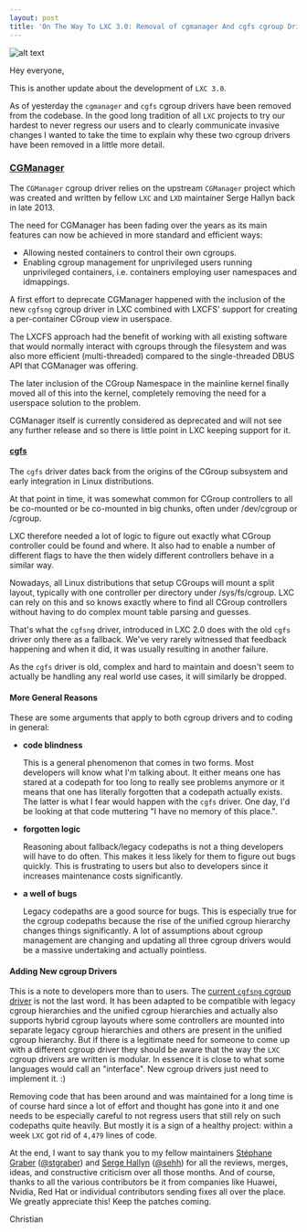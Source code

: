 ```yaml
---
layout: post
title: 'On The Way To LXC 3.0: Removal of cgmanager And cgfs cgroup Drivers'
---
```


![alt text](https://linuxcontainers.org/static/img/containers.png)

Hey everyone,

This is another update about the development of `LXC 3.0`.

As of yesterday the `cgmanager` and `cgfs` cgroup drivers have been
removed from the codebase. In the good long tradition of all `LXC`
projects to try our hardest to never regress our users and to clearly
communicate invasive changes I wanted to take the time to explain why
these two cgroup drivers have been removed in a little more detail.

### [CGManager](https://linuxcontainers.org/cgmanager/introduction/)
The `CGManager` cgroup driver relies on the upstream `CGManager` project which
was created and written by fellow `LXC` and `LXD` maintainer Serge
Hallyn back in late 2013.

The need for CGManager has been fading over the years as its main
features can now be achieved in more standard and efficient ways:
- Allowing nested containers to control their own cgroups.
- Enabling cgroup management for unprivileged users running unprivileged
  containers, i.e. containers employing user namespaces and idmappings.

A first effort to deprecate CGManager happened with the inclusion of the
new `cgfsng` cgroup driver in LXC combined with LXCFS' support for
creating a per-container CGroup view in userspace.

The LXCFS approach had the benefit of working with all existing software
that would normally interact with cgroups through the filesystem and was
also more efficient (multi-threaded) compared to the single-threaded
DBUS API that CGManager was offering.

The later inclusion of the CGroup Namespace in the mainline kernel
finally moved all of this into the kernel, completely removing the need
for a userspace solution to the problem.

CGManager itself is currently considered as deprecated and will not see
any further release and so there is little point in LXC keeping support
for it.

#### [cgfs](https://github.com/lxc/lxc/commit/1a8848b371cf2c86400f58fc64bf7ecc2cf5b261)
The `cgfs` driver dates back from the origins of the CGroup subsystem
and early integration in Linux distributions.

At that point in time, it was somewhat common for CGroup controllers to
all be co-mounted or be co-mounted in big chunks, often under
/dev/cgroup or /cgroup.

LXC therefore needed a lot of logic to figure out exactly what CGroup
controller could be found and where. It also had to enable a number of
different flags to have the then widely different controllers behave in
a similar way.


Nowadays, all Linux distributions that setup CGroups will mount a split
layout, typically with one controller per directory under
/sys/fs/cgroup. LXC can rely on this and so knows exactly where to find
all CGroup controllers without having to do complex mount table parsing
and guesses.

That's what the `cgfsng` driver, introduced in LXC 2.0 does with the old
`cgfs` driver only there as a fallback. We've very rarely witnessed that
feedback happening and when it did, it was usually resulting in another
failure.

As the `cgfs` driver is old, complex and hard to maintain and doesn't
seem to actually be handling any real world use cases, it will similarly
be dropped.

#### More General Reasons
These are some arguments that apply to both cgroup drivers and to
coding in general:
- **code blindness**

  This is a general phenomenon that comes in two forms. Most developers
  will know what I'm talking about. It either means one has stared at a
  codepath for too long to really see problems anymore or it means that
  one has literally forgotten that a codepath actually exists. The
  latter is what I fear would happen with the `cgfs` driver. One day, I'd
  be looking at that code muttering "I have no memory of this place.".
- **forgotten logic**

  Reasoning about fallback/legacy codepaths is not a thing developers
  will have to do often. This makes it less likely for them to figure
  out bugs quickly. This is frustrating to users but also to developers
  since it increases maintenance costs significantly.

- **a well of bugs**

  Legacy codepaths are a good source for bugs. This is especially true
  for the cgroup codepaths because the rise of the unified cgroup
  hierarchy changes things significantly. A lot of assumptions about
  cgroup management are changing and updating all three cgroup drivers
  would be a massive undertaking and actually pointless.

#### Adding New cgroup Drivers
This is a note to developers more than to users. The [current `cgfsng` cgroup
driver](https://github.com/lxc/lxc/blob/master/src/lxc/cgroups/cgfsng.c) is not
the last word. It has been adapted to be compatible with legacy cgroup
hierarchies and the unified cgroup hierarchies and actually also supports
hybrid cgroup layouts where some controllers are mounted into separate legacy
cgroup hierarchies and others are present in the unified cgroup hierarchy. But
if there is a legitimate need for someone to come up with a different cgroup
driver they should be aware that the way the `LXC` cgroup drivers are written
is modular. In essence it is close to what some languages would call an
"interface". New cgroup drivers just need to implement it. :)

Removing code that has been around and was maintained for a long time is
of course hard since a lot of effort and thought has gone into it and
one needs to be especially careful to not regress users that still rely
on such codepaths quite heavily. But mostly it is a sign of a healthy
project: within a week `LXC` got rid of `4,479` lines of code.

At the end, I want to say thank you to my fellow maintainers [Stéphane
Graber][1] ([@stgraber](https://twitter.com/stgraber)) and [Serge Hallyn][2]
([@sehh](https://twitter.com/sehh)) for all the reviews, merges, ideas, and
constructive criticism over all those months. And of course, thanks to all the
various contributors be it from companies like Huawei, Nvidia, Red Hat or
individual contributors sending fixes all over the place. We greatly appreciate
this! Keep the patches coming.

Christian

[1]: https://twitter.com/stgraber
[1]: https://stgraber.org/
[2]: https://twitter.com/sehh 
[2]: https://s3hh.wordpress.com/
